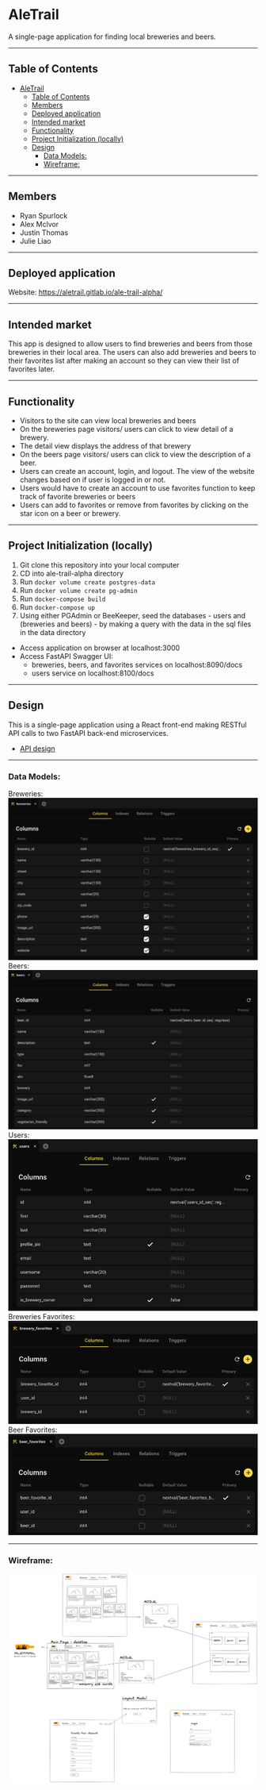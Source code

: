 
# AleTrail 

A single-page application for finding local breweries and beers.

---
## Table of Contents
- [AleTrail](#aletrail)
  - [Table of Contents](#table-of-contents)
  - [Members](#members)
  - [Deployed application](#deployed-application)
  - [Intended market](#intended-market)
  - [Functionality](#functionality)
  - [Project Initialization (locally)](#project-initialization-locally)
  - [Design](#design)
    - [Data Models:](#data-models)
    - [Wireframe:](#wireframe)

---

## Members
* Ryan Spurlock
* Alex Mclvor
* Justin Thomas
* Julie Liao

---

## Deployed application 
Website: https://aletrail.gitlab.io/ale-trail-alpha/

---
## Intended market
This app is designed to allow users to find breweries and beers from those breweries in their local area. The users can also add breweries and beers to their favorites list after making an account so they can view their list of favorites later.

---
## Functionality 
- Visitors to the site can view local breweries and beers 
- On the breweries page visitors/ users can click to view detail of a brewery.
- The detail view displays the address of that brewery
- On the beers page visitors/ users can click to view the description of a beer. 
- Users can create an account, login, and logout. The view of the website changes based on if user is logged in or not.
- Users would have to create an account to use favorites function to keep track of favorite breweries or beers 
- Users can add to favorites or remove from favorites by clicking on the star icon on a beer or brewery.

---
## Project Initialization (locally)
1. Git clone this repository into your local computer 
2. CD into ale-trail-alpha directory
3. Run `docker volume create postgres-data`
4. Run `docker volume create pg-admin`
5. Run `docker-compose build`
6. Run `docker-compose up`
7. Using either PGAdmin or BeeKeeper, seed the databases - users and (breweries and beers) - by making a query with the data in the sql files in the data directory

- Access application on browser at localhost:3000
- Access FastAPI Swagger UI:
  - breweries, beers, and favorites services on localhost:8090/docs
  - users service on localhost:8100/docs 

---

## Design 
This is a single-page application using a React front-end making RESTful API calls to two FastAPI back-end microservices. 

- [API design](/docs/api-design.md)

---
### Data Models:
Breweries:
![Breweries Data Model](/readme_images/breweries_data_model.png)
Beers:
![Beers Data Model](/readme_images/beers_data_model.png)
Users:
![Users Data Model](/readme_images/users_data_model.png)
Breweries Favorites:
![Brewery Favorites Data Model](/readme_images/brewery_favorites_data_model.png)
Beer Favorites:
![Beer Favorites Data Model](/readme_images/beer_favorites_data_model.png)

---
### Wireframe:
![Wire diagram / GHI](/readme_images/Aletrail-wire-diagram.png)
